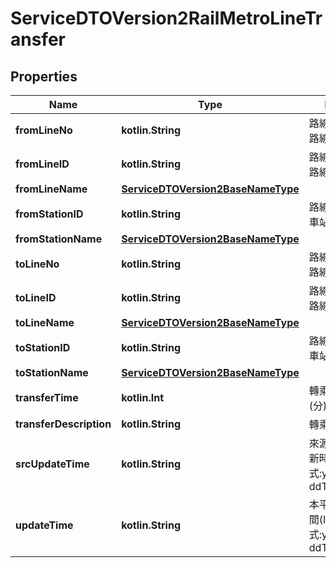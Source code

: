 
# ServiceDTOVersion2RailMetroLineTransfer

## Properties
Name | Type | Description | Notes
------------ | ------------- | ------------- | -------------
**fromLineNo** | **kotlin.String** | 路線間轉乘(起)之路線編號 | 
**fromLineID** | **kotlin.String** | 路線間轉乘(起)之路線代碼 | 
**fromLineName** | [**ServiceDTOVersion2BaseNameType**](ServiceDTOVersion2BaseNameType.md) |  | 
**fromStationID** | **kotlin.String** | 路線間轉乘(起)之車站代碼 | 
**fromStationName** | [**ServiceDTOVersion2BaseNameType**](ServiceDTOVersion2BaseNameType.md) |  | 
**toLineNo** | **kotlin.String** | 路線間轉乘(迄)之路線編號 | 
**toLineID** | **kotlin.String** | 路線間轉乘(迄)之路線代碼 | 
**toLineName** | [**ServiceDTOVersion2BaseNameType**](ServiceDTOVersion2BaseNameType.md) |  | 
**toStationID** | **kotlin.String** | 路線間轉乘(迄)之車站代碼 | 
**toStationName** | [**ServiceDTOVersion2BaseNameType**](ServiceDTOVersion2BaseNameType.md) |  | 
**transferTime** | **kotlin.Int** | 轉乘耗時參考時間(分) | 
**transferDescription** | **kotlin.String** | 轉乘方式文字描述 | 
**srcUpdateTime** | **kotlin.String** | 來源端平台資料更新時間(ISO8601格式:yyyy-MM-ddTHH:mm:sszzz) | 
**updateTime** | **kotlin.String** | 本平台資料更新時間(ISO8601格式:yyyy-MM-ddTHH:mm:sszzz) | 



